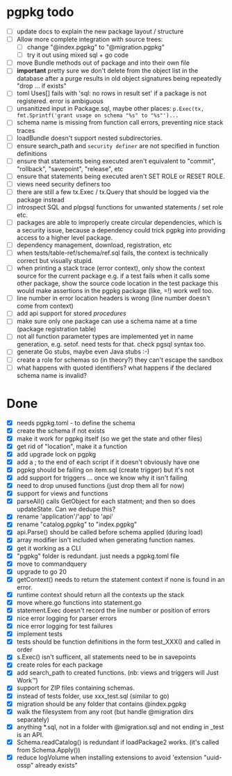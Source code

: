 # pgpkg todo

- [ ] update docs to explain the new package layout / structure
- [ ] Allow more complete integration with source trees:
    - [ ] change "@index.pgpkg" to "@migration.pgpkg"
    - [ ] try it out using mixed sql + go code
- [ ] move Bundle methods out of package and into their own file
- [ ] **important** pretty sure we don't delete from the object list in the database after a purge
      results in old object signatures being repeatedly "drop ... if exists"
- [ ] toml Uses[] fails with 'sql: no rows in result set' if a package is not registered. error is ambiguous
- [ ] unsanitized input in Package.sql, maybe other places: `p.Exec(tx, fmt.Sprintf('grant usage on schema "%s" to "%s"')...`
- [ ] schema name is missing from function call errors, preventing nice stack traces
- [ ] loadBundle doesn't support nested subdirectories.
- [ ] ensure search_path and `security definer` are not specified in function definitions
- [ ] ensure that statements being executed aren't equivalent to "commit", "rollback", "savepoint", "release", etc
- [ ] ensure that statements being executed aren't SET ROLE or RESET ROLE.
- [ ] views need security definers too
- [ ] there are still a few tx.Exec / tx.Query that should be logged via the package instead
- [ ] introspect SQL and plpgsql functions for unwanted statements / set role etc.
- [ ] packages are able to improperly create circular dependencies, which is a security issue, because a dependency
      could trick pgpkg into providing access to a higher level package.
- [ ] dependency management, download, registration, etc
- [ ] when tests/table-ref/schema/ref.sql fails, the context is technically correct but visually stupid. 
- [ ] when printing a stack trace (error context), only show the context source for the current package
      e.g. if a test fails when it calls some other package, show the source code location in the test package
      this would make assertions in the pgpkg package (like, =!) work well too.
- [ ] line number in error location headers is wrong (line number doesn't come from context)
- [ ] add api support for stored *procedures*
- [ ] make sure only one package can use a schema name at a time (package registration table)
- [ ] not all function parameter types are implemented yet in name generation, e.g. setof. need tests for that. check pgsql syntax too.
- [ ] generate Go stubs, maybe even Java stubs :-)
- [ ] create a role for schemas so (in theory?) they can't escape the sandbox
- [ ] what happens with quoted identifiers? what happens if the declared schema name is invalid?

# Done

- [X] needs pgpkg.toml - to define the schema
- [X] create the schema if not exists
- [X] make it work for pgpkg itself (so we get the state and other files)
- [X] get rid of "location", make it a function
- [X] add upgrade lock on pgpkg
- [X] add a ; to the end of each script if it doesn't obviously have one
- [X] pgpkg should be failing on item.sql (create trigger) but it's not
- [X] add support for triggers ... once we know why it isn't failing
- [X] need to drop unused functions (just drop them all for now)
- [X] support for views and functions
- [X] parseAll() calls GetObject for each statment; and then so does updateState. Can we dedupe this?
- [X] rename 'application'/'app' to 'api'
- [X] rename "catalog.pgpkg" to "index.pgpkg"
- [X] api.Parse() should be called before schema applied (during load)
- [X] array modifier isn't included when generating function names. 
- [X] get it working as a CLI
- [X] "pgpkg" folder is redundant. just needs a pgpkg.toml file
- [X] move to commandquery
- [X] upgrade to go 20
- [X] getContext() needs to return the statement context if none is found in an error.
- [X] runtime context should return all the contexts up the stack
- [X] move where.go functions into statement.go
- [X] statement.Exec doesn't record the line number or position of errors
- [X] nice error logging for parser errors
- [X] nice error logging for test failures
- [X] implement tests
- [X] tests should be function definitions in the form test_XXX() and called in order
- [X] s.Exec() isn't sufficent, all statements need to be in savepoints
- [X] create roles for each package
- [X] add search_path to created functions. (nb: views and triggers will Just Work™)
- [X] support for ZIP files containing schemas.
- [X] instead of tests folder, use xxx_test.sql (similar to go)
- [X] migration should be any folder that contains @index.pgpkg
- [X] walk the filesystem from any root (but handle @migration dirs separately)
- [X] anything *.sql, not in a folder with @migration.sql and not ending in _test is an API.
- [X] Schema.readCatalog() is redundant if loadPackage2 works. (it's called from Schema.Apply())
- [X] reduce logVolume when installing extensions to avoid 'extension "uuid-ossp" already exists"
